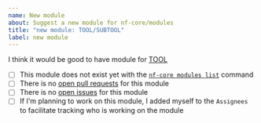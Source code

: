 ```yaml
---
name: New module
about: Suggest a new module for nf-core/modules
title: "new module: TOOL/SUBTOOL"
label: new module
---
```


<!--
# nf-core/modules new module suggestion

Hi there!

Thanks for suggesting a new module for the modules!
Please delete this text and anything that's not relevant from the template below:

Replace TOOL with the bioconda name for the tool in the following text, so that the link is functional.

Replace TOOL/SUBTOOL in the issue title so that it's understandable.
-->

I think it would be good to have module for [TOOL](https://bioconda.github.io/recipes/TOOL/README.html)

- [ ] This module does not exist yet with the [`nf-core modules list`](https://github.com/nf-core/tools#list-modules) command
- [ ] There is no [open pull requests](https://github.com/nf-core/modules/pulls) for this module
- [ ] There is no [open issues](https://github.com/nf-core/modules/issues) for this module
- [ ] If I'm planning to work on this module, I added myself to the `Assignees` to facilitate tracking who is working on the module

